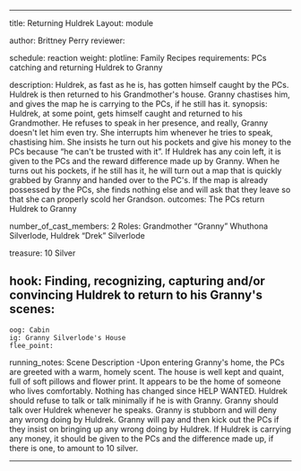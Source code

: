                                                                      
                                                                     
                                                                     
                                             
---
title: Returning Huldrek
Layout: module

author: Brittney Perry
reviewer: 

schedule: reaction
weight: 
plotline: Family Recipes
requirements: PCs catching and returning Huldrek to Granny

description: Huldrek, as fast as he is, has gotten himself caught by the PCs. Huldrek is then returned to his Grandmother's house. Granny chastises him, and gives the map he is carrying to the PCs, if he still has it.
synopsis: Huldrek, at some point, gets himself caught and returned to his Grandmother. He refuses to speak in her presence, and really, Granny doesn't let him even try. She interrupts him whenever he tries to speak, chastising him. She insists he turn out his pockets and give his money to the PCs because “he can't be trusted with it”. If Huldrek has any coin left, it is given to the PCs and the reward difference made up by Granny. When he turns out his pockets, if he still has it, he will turn out a map that is quickly grabbed by Granny and handed over to the PC's. If the map is already possessed by the PCs, she finds nothing else and will ask that they leave so that she can properly scold her Grandson.
outcomes: The PCs return Huldrek to Granny


number_of_cast_members: 2
Roles: Grandmother “Granny” Whuthona Silverlode, Huldrek “Drek” Silverlode

treasure: 10 Silver 


hook: Finding, recognizing, capturing and/or convincing Huldrek to return to his Granny's 
scenes: 
  - 
    oog: Cabin	
    ig: Granny Silverlode's House
    flee_point: 

running_notes: Scene Description -Upon entering Granny's home, the PCs are greeted with a warm, homely scent. The house is well kept and quaint, full of soft pillows and flower print. It appears to be the home of someone who lives comfortably. Nothing has changed since HELP WANTED. Huldrek should refuse to talk or talk minimally if he is with Granny. Granny should talk over Huldrek whenever he speaks. Granny is stubborn and will deny any wrong doing by Huldrek. Granny will pay and then kick out the PCs if they insist on bringing up any wrong doing by Huldrek. If Huldrek is carrying any money,  it should be given to the PCs and the difference made up, if there is one, to amount to 10 silver. 


---